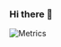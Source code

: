 ### Hi there 👋

![Metrics](https://metrics.lecoq.io/RedFox0x20?template=terminal&languages=1&isocalendar=1&gists=1&lines=1&activity=1&isocalendar.duration=half-year&languages.colors=github&languages.threshold=0%25&activity.limit=5&activity.days=14&activity.filter=all&activity.visibility=all&activity.timestamps=false&config.timezone=Europe%2FLondon)
<!--
**RedFox0x20/RedFox0x20** is a ✨ _special_ ✨ repository because its `README.md` (this file) appears on your GitHub profile.

Here are some ideas to get you started:

- 🔭 I’m currently working on ...
- 🌱 I’m currently learning ...
- 👯 I’m looking to collaborate on ...
- 🤔 I’m looking for help with ...
- 💬 Ask me about ...
- 📫 How to reach me: ...
- 😄 Pronouns: ...
- ⚡ Fun fact: ...
-->
